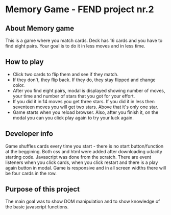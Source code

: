 # Memory Game - FEND project nr.2

## About Memory game

This is a game where you match cards. Deck has 16 cards and you have to find eight pairs. 
Your goal is to do it in less moves and in less time.

## How to play

* Click two cards to flip them and see if they match.
* If they don't, they flip back. If they do, they stay flipped and change color.
* After you find eight pairs, modal is displayed showing number of moves, your time and number of stars that you got for your effort.
* If you did it in 14 moves you get three stars. If you did it in less then seventeen moves you will get two stars. Above that it's only one star.
* Game starts when you reload browser. Also, after you finish it, on the modal you can you click play again to try your luck again.

## Developer info

Game shuffles cards every time you start - there is no start button/function at the beggining.
Both css and html were added after downloading udacity starting code.
Javascript was done from the scratch.
There are event listeners when you click cards, when you click restart and there is a play again button in modal.
Game is responsive and in all screen widths there will be four cards in the row.

## Purpose of this project 
The main goal was to show DOM manipulation and to show knowledge of the basic javascript functions. 
